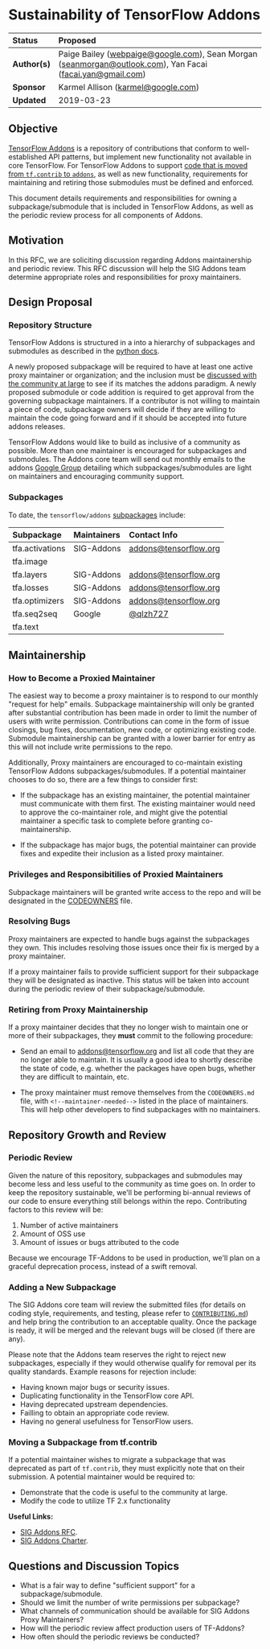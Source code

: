 # Sustainability of TensorFlow Addons

| Status        | Proposed       |
:-------------- |:---------------------------------------------------- |
| **Author(s)** | Paige Bailey (webpaige@google.com), Sean Morgan (seanmorgan@outlook.com), Yan Facai (facai.yan@gmail.com) |
| **Sponsor**   | Karmel Allison (karmel@google.com)                 |
| **Updated**   | 2019-03-23                                         |

## Objective
 
[TensorFlow Addons](https://github.com/tensorflow/addons) is a repository of 
contributions that conform to well-established API patterns, but implement new 
functionality not available in core TensorFlow. For TensorFlow Addons to 
support [code that is moved from `tf.contrib` to `addons`](https://github.com/tensorflow/community/blob/ef626896f30130dfc3b5e75126c94624b689a943/rfcs/20181214-move-to-addons.md#code-to-be-moved-from-tfcontrib-to-addons),
as well as new functionality, requirements for maintaining and retiring those 
submodules must be defined and enforced.

This document details requirements and responsibilities for owning a 
subpackage/submodule that is included in TensorFlow Addons, as well as the 
periodic review process for all components of Addons.

## Motivation

In this RFC, we are soliciting discussion regarding Addons maintainership 
and periodic review. This RFC discussion will help the SIG Addons team 
determine appropriate roles and responsibilities for proxy maintainers.

## Design Proposal 

### Repository Structure

TensorFlow Addons is structured in a into a hierarchy of subpackages 
and submodules as described in the [python docs](https://docs.python.org/3/tutorial/modules.html#packages).

A newly proposed subpackage will be required to have at least one active proxy 
maintainer or organization; and the inclusion must be 
[discussed with the community at large](https://github.com/tensorflow/addons/issues/58) 
to see if its matches the addons paradigm. A newly proposed submodule or code 
addition is required to get approval from the governing subpackage maintainers. 
If a contributor is not willing to maintain a piece of code, 
subpackage owners will decide if they are willing to maintain 
the code going forward and if it should be accepted into future addons releases.

TensorFlow Addons would like to build as inclusive of a community as 
possible. More than one maintainer is encouraged for subpackages and submodules. 
The Addons core team will send out monthly emails to the addons [Google Group](https://groups.google.com/a/tensorflow.org/forum/#!forum/addons) detailing which subpackages/submodules are light on maintainers and encouraging 
community support.

### Subpackages 

To date, the `tensorflow/addons` [subpackages](https://github.com/tensorflow/addons#maintainers) include:

| Subpackage    | Maintainers  | Contact Info                        |
|:----------------------- |:----------- |:----------------------------|
| tfa.activations | SIG-Addons | addons@tensorflow.org    |
| tfa.image |  |                                   |
| tfa.layers | SIG-Addons |     addons@tensorflow.org |
| tfa.losses | SIG-Addons |     addons@tensorflow.org |
| tfa.optimizers | SIG-Addons | addons@tensorflow.org |
| tfa.seq2seq | Google | [@qlzh727](https://github.com/qlzh727) | 
| tfa.text |  |  |


## Maintainership 

### How to Become a Proxied Maintainer

The easiest way to become a proxy maintainer is to respond to our monthly 
"request for help" emails. Subpackage maintainership will only be 
granted after substantial contribution has been made in order to limit the 
number of users with write permission. Contributions can come in the form of 
issue closings, bug fixes, documentation, new code, or optimizing existing code. 
Submodule maintainership can be granted with a lower barrier for entry as this will not 
include write permissions to the repo.

Additionally, Proxy maintainers are encouraged to co-maintain existing TensorFlow 
Addons subpackages/submodules. If a potential maintainer chooses to do so, 
there are a few things to consider first:

* If the subpackage has an existing maintainer, the potential maintainer 
must communicate with them first. The existing maintainer would need to 
approve the co-maintainer role, and might give the potential maintainer 
a specific task to complete before granting co-maintainership.

* If the subpackage has major bugs, the potential maintainer 
can provide fixes and expedite their inclusion as a listed
proxy maintainer.

### Privileges and Responsibitilies of Proxied Maintainers

Subpackage maintainers will be granted write access to the repo and will be 
designated in the [CODEOWNERS](https://help.github.com/en/articles/about-code-owners) 
file.

### Resolving Bugs

Proxy maintainers are expected to handle bugs against the subpackages 
they own. This includes resolving those issues once their fix is 
merged by a proxy maintainer.

If a proxy maintainer fails to provide sufficient support for their
subpackage they will be designated as inactive. This status will be taken into 
account during the periodic review of their subpackage/submodule.

### Retiring from Proxy Maintainership

If a proxy maintainer decides that they no longer wish to maintain one 
or more of their subpackages, they **must** commit to the following procedure:

* Send an email to addons@tensorflow.org and list all code that they are 
no longer able to maintain. It is usually a good idea to shortly describe the 
state of code, e.g. whether the packages have open bugs, whether they are difficult 
to maintain, etc.

* The proxy maintainer must remove themselves from the `CODEOWNERS.md` 
file, with `<!--maintainer-needed-->` listed in the place of 
maintainers. This will help other developers to find subpackages with no 
maintainers.

## Repository Growth and Review 
### Periodic Review

Given the nature of this repository, subpackages and submodules may become less 
and less useful to the community as time goes on. In order to keep the 
repository sustainable, we'll be performing bi-annual reviews of our code to 
ensure everything still belongs within the repo. Contributing factors to this 
review will be:

1. Number of active maintainers
2. Amount of OSS use
3. Amount of issues or bugs attributed to the code

Because we encourage TF-Addons to be used in production, we'll plan on a 
graceful deprecation process, instead of a swift removal.

### Adding a New Subpackage

The SIG Addons core team will review the submitted files 
(for details on coding style, requirements, and testing, please refer 
to [`CONTRIBUTING.md`](https://github.com/tensorflow/addons/blob/master/CONTRIBUTING.md)) 
and help bring the contribution to an acceptable quality. Once the 
package is ready, it will be merged and the relevant bugs will be 
closed (if there are any).

Please note that the Addons team reserves the right to reject new 
subpackages, especially if they would otherwise qualify for removal per 
its quality standards. Example reasons for rejection include:

* Having known major bugs or security issues.
* Duplicating functionality in the TensorFlow core API.
* Having deprecated upstream dependencies.
* Failling to obtain an appropriate code review.
* Having no general usefulness for TensorFlow users.

### Moving a Subpackage from tf.contrib

If a potential maintainer wishes to migrate a subpackage that was deprecated 
as part of `tf.contrib`, they must explicitly note that on their 
submission. A potential maintainer would be required to:

* Demonstrate that the code is useful to the community at large.
* Modify the code to utilize TF 2.x functionality

**Useful Links:**
* [SIG Addons RFC](https://github.com/tensorflow/community/blob/ef626896f30130dfc3b5e75126c94624b689a943/rfcs/20181214-move-to-addons.md).
* [SIG Addons Charter](https://github.com/tensorflow/community/blob/master/sigs/addons/CHARTER.md).

## Questions and Discussion Topics

* What is a fair way to define "sufficient support" for a subpackage/submodule.
* Should we limit the number of write permissions per subpackage?
* What channels of communication should be available for SIG Addons Proxy Maintainers?
* How will the periodic review affect production users of TF-Addons?
* How often should the periodic reviews be conducted?
